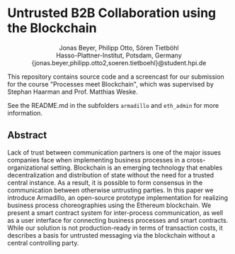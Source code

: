 # Untrusted B2B Collaboration using the Blockchain

<center>
Jonas Beyer, Philipp Otto, Sören Tietböhl<br>
Hasso-Plattner-Institut, Potsdam, Germany<br>
{jonas.beyer,philipp.otto2,soeren.tietboehl}@student.hpi.de
</center>

This repository contains source code and a screencast for our submission for the course "Processes meet Blockchain", which was supervised by Stephan Haarman and Prof. Matthias Weske.

See the README.md in the subfolders `armadillo` and `eth_admin` for more information.

## Abstract
Lack of trust between communication partners is one of the major issues companies face when implementing business processes in a cross-organizational setting.
Blockchain is an emerging technology that enables decentralization and distribution of state without the need for a trusted central instance.
As a result, it is possible to form consensus in the communication between otherwise untrusting parties.
In this paper we introduce Armadillo, an open-source prototype implementation for realizing business process choreographies using the Ethereum blockchain.
We present a smart contract system for inter-process communication, as well as a user interface for connecting business processes and smart contracts.
While our solution is not production-ready in terms of transaction costs, it describes a basis for untrusted messaging via the blockchain without a central controlling party.

